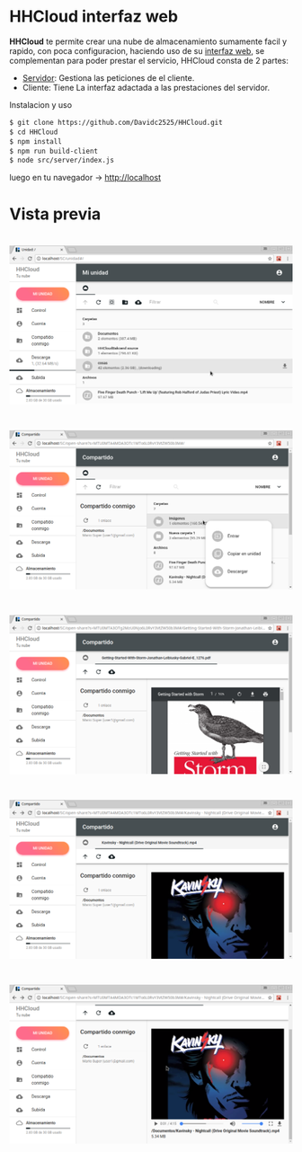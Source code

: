 HHCloud interfaz web
==========

__HHCloud__ te permite crear una nube de almacenamiento sumamente facil y rapido, con poca configuracion, haciendo uso de su [interfaz web](https://github.com/Davidc2525/HHCloud), se complementan para poder prestar el servicio, HHCloud consta de 2 partes:

- [Servidor](https://github.com/Davidc2525/HHCloudBackend): Gestiona las peticiones de el cliente.
- Cliente: Tiene La interfaz adactada a las prestaciones del servidor.

Instalacion y uso

```bash
$ git clone https://github.com/Davidc2525/HHCloud.git
$ cd HHCloud
$ npm install
$ npm run build-client
$ node src/server/index.js
```
luego en tu navegador -> [http://localhost](http://localhost)

Vista previa
=
![Previa 1](p/p1.png)
=
![Previa 2](p/p2.png)
=
![Previa 3](p/p3.png)
=
![Previa 4](p/p4.png)
=
![Previa 5](p/p5.png)
=
